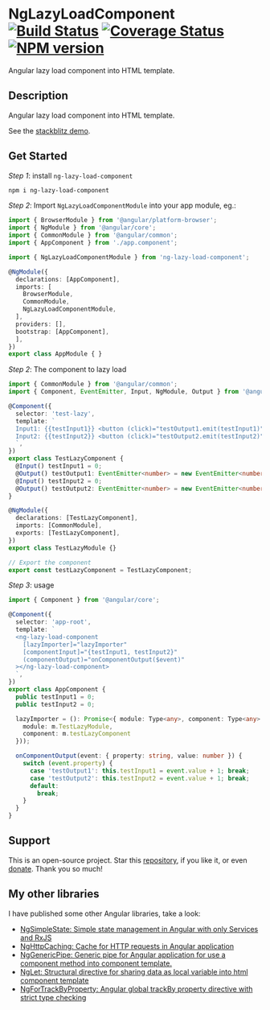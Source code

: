 # NgLazyLoadComponent [![Build Status](https://app.travis-ci.com/nigrosimone/ng-lazy-load-component.svg?branch=main)](https://app.travis-ci.com/nigrosimone/ng-lazy-load-component) [![Coverage Status](https://coveralls.io/repos/github/nigrosimone/ng-lazy-load-component/badge.svg?branch=main)](https://coveralls.io/github/nigrosimone/ng-lazy-load-component?branch=main) [![NPM version](https://img.shields.io/npm/v/ng-lazy-load-component.svg)](https://www.npmjs.com/package/ng-lazy-load-component)

Angular lazy load component into HTML template.

## Description

Angular lazy load component into HTML template.

See the [stackblitz demo](https://stackblitz.com/edit/demo-ng-lazy-load-component?file=src%2Fapp%2Fapp.component.ts).


## Get Started

*Step 1*: install `ng-lazy-load-component`

```bash
npm i ng-lazy-load-component
```

*Step 2*: Import `NgLazyLoadComponentModule` into your app module, eg.:

```ts
import { BrowserModule } from '@angular/platform-browser';
import { NgModule } from '@angular/core';
import { CommonModule } from '@angular/common';
import { AppComponent } from './app.component';

import { NgLazyLoadComponentModule } from 'ng-lazy-load-component';

@NgModule({
  declarations: [AppComponent],
  imports: [
    BrowserModule,
    CommonModule,
    NgLazyLoadComponentModule,
  ],
  providers: [],
  bootstrap: [AppComponent],
  ],
})
export class AppModule { }
```

*Step 2*: The component to lazy load

```ts
import { CommonModule } from '@angular/common';
import { Component, EventEmitter, Input, NgModule, Output } from '@angular/core';

@Component({
  selector: 'test-lazy',
  template: `
  Input1: {{testInput1}} <button (click)="testOutput1.emit(testInput1)">Output1</button><br />
  Input2: {{testInput2}} <button (click)="testOutput2.emit(testInput2)">Output2</button>
  `,
})
export class TestLazyComponent {
  @Input() testInput1 = 0;
  @Output() testOutput1: EventEmitter<number> = new EventEmitter<number>();
  @Input() testInput2 = 0;
  @Output() testOutput2: EventEmitter<number> = new EventEmitter<number>();
}

@NgModule({
  declarations: [TestLazyComponent],
  imports: [CommonModule],
  exports: [TestLazyComponent],
})
export class TestLazyModule {}

// Export the component
export const testLazyComponent = TestLazyComponent;
```

*Step 3*: usage

```ts
import { Component } from '@angular/core';

@Component({
  selector: 'app-root',
  template: `
  <ng-lazy-load-component 
    [lazyImporter]="lazyImporter" 
    [componentInput]="{testInput1, testInput2}" 
    (componentOutput)="onComponentOutput($event)"
  ></ng-lazy-load-component>
  `,
})
export class AppComponent {
  public testInput1 = 0;
  public testInput2 = 0;

  lazyImporter = (): Promise<{ module: Type<any>, component: Type<any> }> => import('./test-lazy.module').then((m) => ({
    module: m.TestLazyModule,
    component: m.testLazyComponent
  }));

  onComponentOutput(event: { property: string, value: number }) {
    switch (event.property) {
      case 'testOutput1': this.testInput1 = event.value + 1; break;
      case 'testOutput2': this.testInput2 = event.value + 1; break;
      default:
        break;
    }
  }
}
```

## Support

This is an open-source project. Star this [repository](https://github.com/nigrosimone/ng-lazy-load-component), if you like it, or even [donate](https://www.paypal.com/paypalme/snwp). Thank you so much! 

## My other libraries

I have published some other Angular libraries, take a look:

 - [NgSimpleState: Simple state management in Angular with only Services and RxJS](https://www.npmjs.com/package/ng-simple-state)
 - [NgHttpCaching: Cache for HTTP requests in Angular application](https://www.npmjs.com/package/ng-http-caching)
 - [NgGenericPipe: Generic pipe for Angular application for use a component method into component template.](https://www.npmjs.com/package/ng-generic-pipe)
 - [NgLet: Structural directive for sharing data as local variable into html component template](https://www.npmjs.com/package/ng-let)
 - [NgForTrackByProperty: Angular global trackBy property directive with strict type checking](https://www.npmjs.com/package/ng-for-track-by-property)
